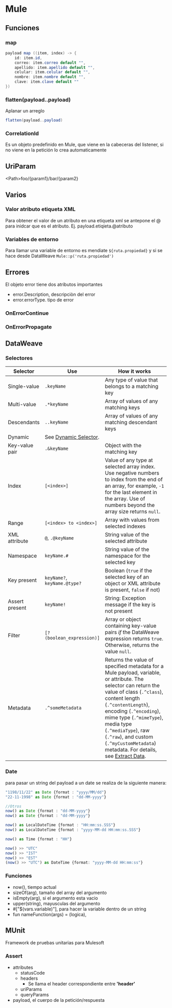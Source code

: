 # Mule

## Funciones

### map

~~~java
payload map ((item, index) -> {
	id: item.id,
	correo: item.correo default "",
	apellido: item.apellido default "",
	celular: item.celular default "",
	nombre: item.nombre default "",
	clave: item.clave default ""
})
~~~

### flatten(payload..payload)

Aplanar un arreglo

~~~java
flatten(payload..payload)
~~~

### CorrelationId

Es un objeto predefinido en Mule, que viene en la cabeceras del listener, si no viene en la petición lo crea automaticamente

## UriParam

\<Path>foo/{param1}/bar/{param2}

## Varios

### Valor atributo etiqueta XML

Para obtener el valor de un atributo en una etiqueta xml se antepone el @ para inidcar que es el atributo. Ej. payload.etiqieta.@atributo

### Variables de entorno

Para llamar una variable de entorno es mendiate `${ruta.propiedad}` y si se hace desde DataWeave `Mule::p('ruta.propiedad')`

## Errores

El objeto error tiene dos atributos importantes

* error.Description, descripciòn del error
* error.errorType. tipo de error

### OnErrorContinue

### OnErrorPropagate

## DataWeave

### Selectores

| Selector       | Use                                                          | How it works                                                 |
| -------------- | ------------------------------------------------------------ | ------------------------------------------------------------ |
| Single-value   | `.keyName`                                                   | Any type of value that belongs to a matching key             |
| Multi-value    | `.*keyName`                                                  | Array of values of any matching keys                         |
| Descendants    | `..keyName`                                                  | Array of values of any matching descendant keys              |
| Dynamic        | See [Dynamic Selector](https://docs.mulesoft.com/dataweave/2.4/dataweave-selectors#dynamic_selector). |                                                              |
| Key-value pair | `.&keyName`                                                  | Object with the matching key                                 |
| Index          | `[<index>]`                                                  | Value of any type at selected array index. Use negative numbers to index from the end of an array, for example, `-1` for the last element in the array. Use of numbers beyond the array size returns `null`. |
| Range          | `[<index> to <index>]`                                       | Array with values from selected indexes                      |
| XML attribute  | `@`, `.@keyName`                                             | String value of the selected attribute                       |
| Namespace      | `keyName.#`                                                  | String value of the namespace for the selected key           |
| Key present    | `keyName?`, `keyName.@type?`                                 | Boolean (`true` if the selected key of an object or XML attribute is present, `false` if not) |
| Assert present | `keyName!`                                                   | String: Exception message if the key is not present          |
| Filter         | `[?(boolean_expression)]`                                    | Array or object containing key-value pairs *if* the DataWeave expression returns `true`. Otherwise, returns the value `null`. |
| Metadata       | `.^someMetadata`                                             | Returns the value of specified metadata for a Mule payload, variable, or attribute. The selector can return the value of class (`.^class`), content length (`.^contentLength`), encoding (`.^encoding`), mime type (`.^mimeType`), media type (`.^mediaType`), raw (`.^raw`), and custom (`.^myCustomMetadata`) metadata. For details, see [Extract Data](https://docs.mulesoft.com/dataweave/2.4/dataweave-cookbook-extract-data#selector_metadata). |

### Date

para pasar un string del payload a un date se realiza de la siguiente manera:

~~~typescript
"1198/11/22" as Date {format : "yyyy/MM/dd"}
"22-11-1998" as Date {format : "dd-MM-yyyy"}

//Otros 
now() as Date {format : "dd-MM-yyyy"}
now() as Date {format : "dd-MM-yyyy"}

now() as LocalDateTime {format : "HH:mm:ss.SSS"}
now() as LocalDateTime {format : "yyyy-MM-dd HH:mm:ss.SSS"}

now() as Time {format : "HH"}

now() >> "UTC"
now() >> "IST"
now() >> "EST"
(now() >> "UTC") as DateTime {format: "yyyy-MM-dd HH:mm:ss"}
~~~

### Funciones

* now(), tiempo actual
* sizeOf(arg), tamaño del array del argumento
* isEmpty(arg), si el argumento esta vacio
* upper(string), mayusculas del argumento
* #["$(vars.variable)"], para hacer la variable dentro de un string
* fun nameFunction(args) = (logica), 

## MUnit

Framework de pruebas unitarias para Mulesoft

### Assert

* attributes
  * statusCode
  * headers
    * Se llama el header correspondiente entre **'header'**
  * uriParams
  * queryParams
* payload, el cuerpo de la petición/respuesta